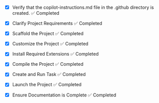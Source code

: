<!-- Use this file to provide workspace-specific custom instructions to Copilot. For more details, visit https://code.visualstudio.com/docs/copilot/copilot-customization#_use-a-githubcopilotinstructionsmd-file -->
- [x] Verify that the copilot-instructions.md file in the .github directory is created. ✅ Completed

- [x] Clarify Project Requirements ✅ Completed
	<!-- React + TailwindCSS for Askwinn automation platform with AI chatbot for bride and bridegroom dress requirements -->

- [x] Scaffold the Project ✅ Completed
	<!-- Created Vite React project with TypeScript, installed TailwindCSS and dependencies -->

- [x] Customize the Project ✅ Completed
	<!-- Implemented landing page, chatbot UI, forms, and category-based theming -->

- [x] Install Required Extensions ✅ Completed
	<!-- No specific extensions required -->

- [x] Compile the Project ✅ Completed
	<!-- Installed dependencies, fixed TypeScript errors, verified build -->

- [x] Create and Run Task ✅ Completed
	<!-- Development server setup and build scripts configured -->

- [x] Launch the Project ✅ Completed
	<!-- Project is ready to run with npm run dev -->

- [x] Ensure Documentation is Complete ✅ Completed
	<!-- Comprehensive README.md created with setup instructions and Git repository initialized -->
